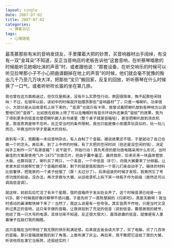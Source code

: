 ```yaml
---
layout: single
date: 2007-07-02
title: 2007-07-02
categories:
  - 博客日记
tags:
  - 心情随笔
---
```

最羡慕那些有米的音响发烧友，手里攥着大把的钞票，买音响器材出手阔绰，有没有一双“金耳朵”不知道，反正当音响店的老板告诉他“这套音响，在听蔡琴唱歌的时候能听见她咽吐沫的声音”时，或者跟他说：“那套设备，在听交响乐的时候可以听见拉琴那小子不小心把曲谱翻掉在地上的声音”的时候，他们就会毫不犹豫的掏出几千乃至几万块大洋，把那些“宝贝”搬回家，反复的回放，听听蔡琴在什么时候换了一口气，或者听听吹长笛的坐在第几排。

    我也曾在这方面痴迷过，但仅仅是痴迷，没有什么实质性行动，原因很简单，掏不起那些闲钱呐！不过，在很早以前，读初中的时候就开始摆弄那些“音响器材”了，只是一堆喇叭，功率很小，大部分是从旧收录机上拆下来的，“音源”也就只有卡带，我曾试着把喇叭放到各种地方以调整他们的“音效”，比如放在蚊帐上除了可以在睡眠时有音乐环绕外还兼具“驱蚊”的效果，我为了得到更多的低音也曾把喇叭嵌入到书桌里（整个桌子就是音箱哈），甚至把喇叭放到洗衣机里，那音质真是惨不忍听。反正受当时的条件限制，我也只能是像小孩摆弄玩具似的，玩一玩儿而已，毕竟当时升学才是最大的目标。

    直到有一天，我翻看一本旧音响杂志，有人自制了个音箱，据说效果还不错，于是就动了自己也做一个的念头。再后来，到了上中师的时候，有了大把的空闲时间（但还是没空闲的钱），决定纯手工制作一只“有源音箱”！说干就干，开始行动！首先考虑的是功放电路采用什么形式，当时最佳的方案是使用“LM-1875”功放芯片，但由于囊中羞涩，最终放弃，后来买来一块晶体管放大板，也算将就了，喇叭买了两只，一个高音，一个中低音（8寸），向我大舅要来了分频器。让老家木匠邻居帮忙做了个音箱的框架，剩下的就是我和我的一个哥儿们亲自动手了。箱体的材料比较奢侈，把我家的一个桌子给锯了（靠！太过分了）。后来组装的时候才发现，我竟然忘了考虑功放的前级，没办法，再次求救与大舅，从旧收录机上拆下来一块板子作为前级（居然还可以调高低音调）。

    就这样，前前后后忙活了有半个星期，我的音箱终于发出处女声了，这个时候音源已经是一台VCD，那个时候我好像对蔡琴不感兴趣，于是先听了一首陈慧娴的《归来吧》，真是天籁啊！我当时感动的鼻涕都快掉下来了！当然了，我这么说是有一些夸张，其实音质不咋地，只是当时又没听过真正的音响，这只亲手做的音箱，让我体验到了充足的低音（说到低音，要感谢我的姥爷，他给了我一只大号的电源，具体功率不知道，反正很大很大），震耳欲聋的低音，就像是有人拿着锤子在敲打我的胸膛。

    这只音箱在当时带给了我无限的快乐和满足感，后来就去省会读大学了，买了电脑，买了几百块的音箱，那只音箱就被我扔到了角落，上面布满了灰尘。再后来，我干脆把它送给了我的大舅，听说他现在拿它当板凳，还挺结实的！